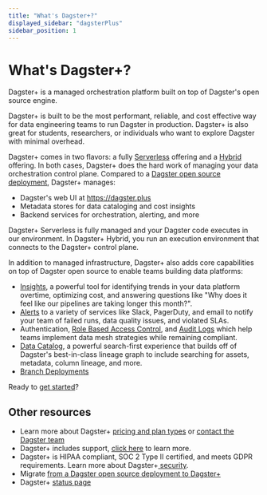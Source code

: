 ```yaml
---
title: "What's Dagster+?"
displayed_sidebar: "dagsterPlus"
sidebar_position: 1
---
```


# What's Dagster+?

Dagster+ is a managed orchestration platform built on top of Dagster's open source engine. 

Dagster+ is built to be the most performant, reliable, and cost effective way for data engineering teams to run Dagster in production. Dagster+ is also great for students, researchers, or individuals who want to explore Dagster with minimal overhead.

Dagster+ comes in two flavors: a fully [Serverless](/dagster-plus/deployment/serverless) offering and a [Hybrid](/dagster-plus/deployment/hybrid) offering. In both cases, Dagster+ does the hard work of managing your data orchestration control plane. Compared to a [Dagster open source deployment](/guides/deployment/), Dagster+ manages:
 - Dagster's web UI at https://dagster.plus
 - Metadata stores for data cataloging and cost insights
 - Backend services for orchestration, alerting, and more

Dagster+ Serverless is fully managed and your Dagster code executes in our environment. In Dagster+ Hybrid, you run an execution environment that connects to the Dagster+ control plane. 

In addition to managed infrastructure, Dagster+ also adds core capabilities on top of Dagster open source to enable teams building data platforms:

- [Insights](/dagster-plus/insights), a powerful tool for identifying trends in your data platform overtime, optimizing cost, and answering questions like "Why does it feel like our pipelines are taking longer this month?".
- [Alerts](/dagster-plus/deployment/alerts) to a variety of services like Slack, PagerDuty, and email to notify your team of failed runs, data quality issues, and violated SLAs.
- Authentication, [Role Based Access Control](/dagster-plus/access/rbac), and [Audit Logs](/dagster-plus/access/rbac/audit-logs) which help teams implement data mesh strategies while remaining compliant.
- [Data Catalog](/dagster-plus/data-catalog), a powerful search-first experience that builds off of Dagster's best-in-class lineage graph to include searching for assets, metadata, column lineage, and more.
- [Branch Deployments](/dagster-plus/deployment/branch-deployments)

Ready to [get started](/dagster-plus/getting-started)?

## Other resources
- Learn more about Dagster+ [pricing and plan types](https://dagster.io/pricing) or [contact the Dagster team](https://dagster.io/contact)
- Dagster+ includes support, [click here](https://dagster.io/support) to learn more.
- Dagster+ is HIPAA compliant, SOC 2 Type II certified, and meets GDPR requirements. Learn more about Dagster+[ security](https://dagster.io/security).
- Migrate [from a Dagster open source deployment to Dagster+](/guides/deployment/self-hosted-to-dagster-plus)
- Dagster+ [status page](https://dagstercloud.statuspage.io/)
